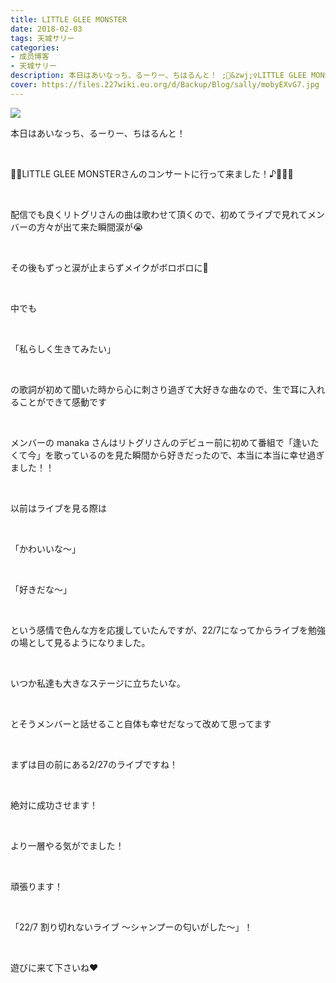 ```yaml
---
title: LITTLE GLEE MONSTER
date: 2018-02-03
tags: 天城サリー
categories: 
- 成员博客
- 天城サリー
description: 本日はあいなっち、るーりー、ちはるんと！ ;🧚&zwj;♀️LITTLE GLEE MONSTERさんのコンサートに行って来ました！♪🧚🏻&zwj;♂️ ;配信でも良くリトグリさんの曲は歌わせて頂くので、初めてライブ...
cover: https://files.227wiki.eu.org/d/Backup/Blog/sally/mobyEXvG7.jpg 
---
```

![](https://files.227wiki.eu.org/d/Backup/Blog/sally/mobyEXvG7.jpg)



本日はあいなっち、るーりー、ちはるんと！

 

🧚‍♀️LITTLE GLEE MONSTERさんのコンサートに行って来ました！♪🧚🏻‍♂️

 

配信でも良くリトグリさんの曲は歌わせて頂くので、初めてライブで見れてメンバーの方々が出て来た瞬間涙が😭

 

その後もずっと涙が止まらずメイクがボロボロに💄

 

中でも

 

「私らしく生きてみたい」

 

の歌詞が初めて聞いた時から心に刺さり過ぎて大好きな曲なので、生で耳に入れることができて感動です

 

メンバーの manaka さんはリトグリさんのデビュー前に初めて番組で「逢いたくて今」を歌っているのを見た瞬間から好きだったので、本当に本当に幸せ過ぎました！！

 

以前はライブを見る際は

 

「かわいいな〜」

 

「好きだな〜」

 

という感情で色んな方を応援していたんですが、22/7になってからライブを勉強の場として見るようになりました。

 

いつか私達も大きなステージに立ちたいな。

 

とそうメンバーと話せること自体も幸せだなって改めて思ってます

 

まずは目の前にある2/27のライブですね！

 

絶対に成功させます！

 

より一層やる気がでました！

 

頑張ります！

 

「22/7 割り切れないライブ ～シャンプーの匂いがした～」！

 

遊びに来て下さいね❤️

 

 

 

 

 

 

 

 



